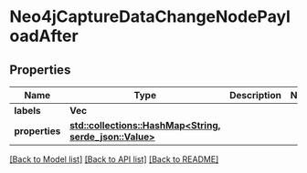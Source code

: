 # Neo4jCaptureDataChangeNodePayloadAfter

## Properties

Name | Type | Description | Notes
------------ | ------------- | ------------- | -------------
**labels** | **Vec<String>** |  | 
**properties** | [**std::collections::HashMap<String, serde_json::Value>**](serde_json::Value.md) |  | 

[[Back to Model list]](../README.md#documentation-for-models) [[Back to API list]](../README.md#documentation-for-api-endpoints) [[Back to README]](../README.md)


